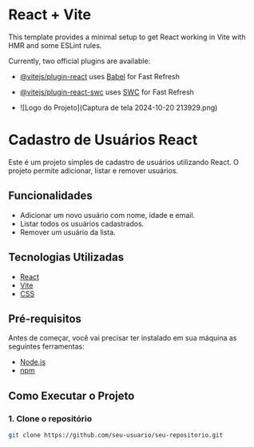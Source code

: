 # React + Vite

This template provides a minimal setup to get React working in Vite with HMR and some ESLint rules.

Currently, two official plugins are available:

- [@vitejs/plugin-react](https://github.com/vitejs/vite-plugin-react/blob/main/packages/plugin-react/README.md) uses [Babel](https://babeljs.io/) for Fast Refresh
- [@vitejs/plugin-react-swc](https://github.com/vitejs/vite-plugin-react-swc) uses [SWC](https://swc.rs/) for Fast Refresh

- ![Logo do Projeto](Captura de tela 2024-10-20 213929.png)
  

# Cadastro de Usuários React

Este é um projeto simples de cadastro de usuários utilizando React. O projeto permite adicionar, listar e remover usuários.

## Funcionalidades

- Adicionar um novo usuário com nome, idade e email.
- Listar todos os usuários cadastrados.
- Remover um usuário da lista.

## Tecnologias Utilizadas

- [React](https://reactjs.org/)
- [Vite](https://vitejs.dev/)
- [CSS](https://developer.mozilla.org/en-US/docs/Web/CSS)

## Pré-requisitos

Antes de começar, você vai precisar ter instalado em sua máquina as seguintes ferramentas:
- [Node.js](https://nodejs.org/en/)
- [npm](https://www.npmjs.com/)

## Como Executar o Projeto

### 1. Clone o repositório

```sh
git clone https://github.com/seu-usuario/seu-repositorio.git
